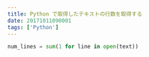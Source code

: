 ```yaml
---
title: Python で取得したテキストの行数を取得する
date: 20171011090001
tags: ['Python']
---
```


```python
num_lines = sum(1 for line in open(text))
```
